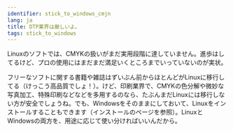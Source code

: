 ```yaml
---
identifier: stick_to_windows_cmjn
lang: ja
title: DTP業界は厳しいよ。
tags: stick_to_windows
---
```


Linuxのソフトでは、CMYKの扱いがまだ実用段階に達していません。進歩はしてるけど、プロの使用にはまだまだ満足いくところまでいっていないのが実状。

フリーなソフトに関する書籍や雑誌はずいぶん前からほとんどがLinuxに移行してる（けっこう高品質でしょ！）。けど、印刷業界で、CMYKの色分解や微妙な写真加工、特殊印刷などなどを多用するのなら、たぶんまだLinuxには移行しない方が安全でしょうね。でも、Windowsをそのままにしておいて、Linuxをインストールすることもできます（インストールのページを参照）。LinuxとWindowsの両方を、用途に応じて使い分ければいいんだから。

